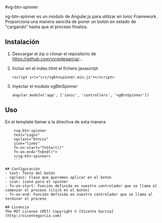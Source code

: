 #vg-btn-spinner

vg-btn-spinner es un modulo de Angular.js para utilizar en Ionic Framework. Proporciona una manera sencilla de poner un botón en
estado de "cargando" hasta que el proceso finaliza.

## Instalación
1. Descargar el zip o clonar el repositorio de https://github.com/vicentegarcia/...

2. Incluir en el index.html el fichero javascript

	```
	<script src="src/vgbtnspinner.min.js"></script>
	```

3. Inyectar el modulo vgBtnSpinner

	```
	angular.module('app', ['ionic', 'controllers', 'vgBtnSpinner'])
	```

## Uso
En el template llamar a la directiva de esta manera

```
	<vg-btn-spinner
	text="Login"
	vgclass="btncss"
	icon="lines"
	fn-on-start="fnStart()"
	fn-on-end="fnEnd()">
	</vg-btn-spinner>
	```

## Configuración
- text: Texto del botón
- vgclass: Clase que queremos aplicar en el botón
- icon: icono para el spinner
- fn-on-start: Función definida en nuestro controlador que se llama al comenzar el proceso (click en el botón)
- fn-on-end: Función definida en nuestro controlador que se llama al terminar el proceso

## Licencia
The MIT License (MIT) Copyright © [Vicente García](http://vicentegarcia.com)